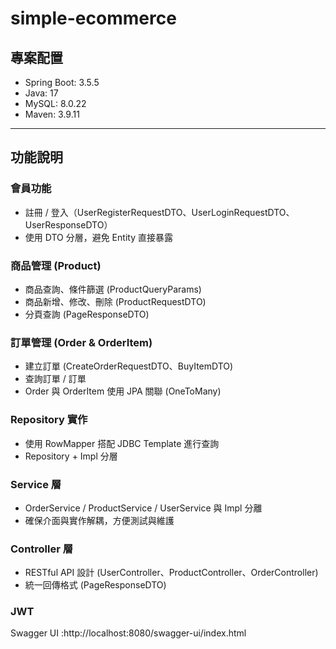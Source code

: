 # simple-ecommerce

## 專案配置
- Spring Boot: 3.5.5  
- Java: 17  
- MySQL: 8.0.22  
- Maven: 3.9.11  

---

## 功能說明

### 會員功能
- 註冊 / 登入（UserRegisterRequestDTO、UserLoginRequestDTO、UserResponseDTO）
- 使用 DTO 分層，避免 Entity 直接暴露  

### 商品管理 (Product)
- 商品查詢、條件篩選 (ProductQueryParams)
- 商品新增、修改、刪除 (ProductRequestDTO)
- 分頁查詢 (PageResponseDTO)

### 訂單管理 (Order & OrderItem)
- 建立訂單 (CreateOrderRequestDTO、BuyItemDTO)
- 查詢訂單 / 訂單
- Order 與 OrderItem 使用 JPA 關聯 (OneToMany)

### Repository 實作
- 使用 RowMapper 搭配 JDBC Template 進行查詢
- Repository + Impl 分層

### Service 層
- OrderService / ProductService / UserService 與 Impl 分離
- 確保介面與實作解耦，方便測試與維護

### Controller 層
- RESTful API 設計 (UserController、ProductController、OrderController)
- 統一回傳格式 (PageResponseDTO)

### JWT

Swagger UI :http://localhost:8080/swagger-ui/index.html<br> 